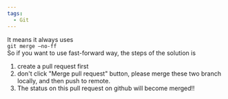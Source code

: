 ```yaml
---
tags:
  - Git
---
```

It means it always uses  
```git merge –no-ff```  
So if you want to use fast-forward way, the steps of the solution is

1. create a pull request first     
2. don't click "Merge pull request" button, please merge these two branch locally, and then push to remote.
3. The status on this pull request on github will become merged!!
